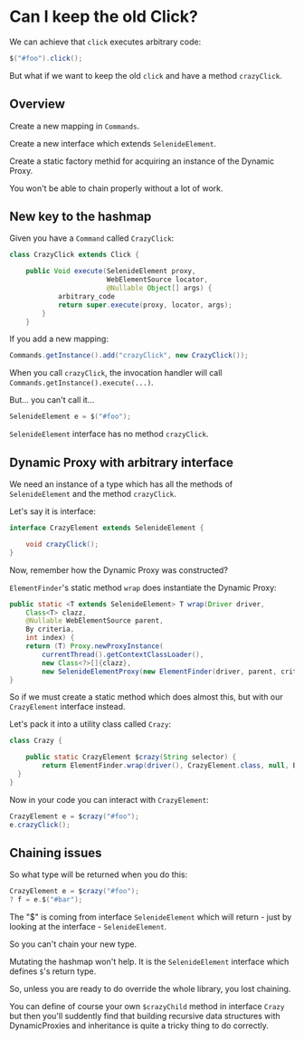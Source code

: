 # Can I keep the old Click?

We can achieve that `click` executes arbitrary code:

```java
$("#foo").click();
```

But what if we want to keep the old `click` and have a method `crazyClick`.

## Overview

Create a new mapping in `Commands`.

Create a new interface which extends `SelenideElement`.

Create a static factory methid for acquiring an instance of the Dynamic Proxy.

You won't be able to chain properly without a lot of work.

## New key to the hashmap

Given you have a `Command` called `CrazyClick`:

```java
class CrazyClick extends Click {

    public Void execute(SelenideElement proxy,
                        WebElementSource locator,
                        @Nullable Object[] args) {
            arbitrary_code
            return super.execute(proxy, locator, args);
        }
    }
```

If you add a new mapping:

```java
Commands.getInstance().add("crazyClick", new CrazyClick());
```

When you call `crazyClick`, the invocation handler will call `Commands.getInstance().execute(...)`.

But... you can't call it...

```java
SelenideElement e = $("#foo");
```

`SelenideElement` interface has no method `crazyClick`.

## Dynamic Proxy with arbitrary interface

We need an instance of a type which has all the methods of `SelenideElement` and the method `crazyClick`.

Let's say it is interface:

```java
interface CrazyElement extends SelenideElement {

    void crazyClick();
}
```

Now, remember how the Dynamic Proxy was constructed?

`ElementFinder`'s static method `wrap` does instantiate the Dynamic Proxy:

```java
public static <T extends SelenideElement> T wrap(Driver driver,
    Class<T> clazz,
    @Nullable WebElementSource parent,
    By criteria,
    int index) {
    return (T) Proxy.newProxyInstance(
        currentThread().getContextClassLoader(),
        new Class<?>[]{clazz},
        new SelenideElementProxy(new ElementFinder(driver, parent, criteria, index)));
}
```

So if we must create a static method which does almost this, but with our `CrazyElement` interface instead.

Let's pack it into a utility class called `Crazy`:

```java
class Crazy {

    public static CrazyElement $crazy(String selector) {
        return ElementFinder.wrap(driver(), CrazyElement.class, null, By.cssSelector(selector), 0);
  }
}
```

Now in your code you can interact with `CrazyElement`:

```java
CrazyElement e = $crazy("#foo");
e.crazyClick();
```

## Chaining issues

So what type will be returned when you do this:

```java
CrazyElement e = $crazy("#foo");
? f = e.$("#bar");
```

The "$" is coming from interface `SelenideElement` which will return - just by looking at the interface - `SelenideElement`.

So you can't chain your new type.

Mutating the hashmap won't help. It is the `SelenideElement` interface which defines `$`'s return type.

So, unless you are ready to do override the whole library, you lost chaining.

You can define of course your own `$crazyChild` method in interface `Crazy` but then you'll suddently find that building recursive data structures with DynamicProxies and inheritance is quite a tricky thing to do correctly.
